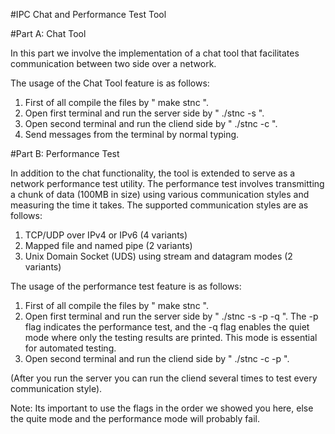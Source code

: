 #IPC Chat and Performance Test Tool 

#Part A: Chat Tool

In this part we involve the implementation of a chat tool that facilitates communication between two side over a network.

The usage of the Chat Tool feature is as follows:

1. First of all compile the files by " make stnc ".
2. Open first terminal and run the server side by " ./stnc -s <PORT> ".
3. Open second terminal and run the cliend side by " ./stnc -c <IP> <Port> ".
4. Send messages from the terminal by normal typing.
 
  
#Part B: Performance Test

In addition to the chat functionality, the tool is extended to serve as a network performance test utility. The performance test involves transmitting a chunk of data (100MB in size) using various communication styles and measuring the time it takes. The supported communication styles are as follows:

   1. TCP/UDP over IPv4 or IPv6 (4 variants)
   2. Mapped file and named pipe (2 variants)
   3. Unix Domain Socket (UDS) using stream and datagram modes (2 variants)

The usage of the performance test feature is as follows:
  
  1. First of all compile the files by " make stnc ".
  2. Open first terminal and run the server side by " ./stnc -s <PORT> -p -q ".
     The -p flag indicates the performance test, and the -q flag enables the quiet mode where only the testing results are printed.
     This mode is essential for automated testing.
  3. Open second terminal and run the cliend side by " ./stnc -c <IP> <Port> -p <type> <param> ".
  
  (After you run the server you can run the cliend several times to test every communication style).
  
  
  
  Note: Its important to use the flags in the order we showed you here, else the quite mode and the performance mode will probably fail.
